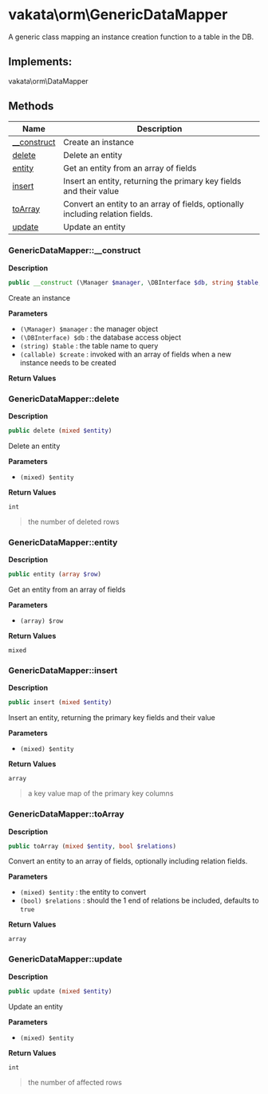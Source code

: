 # vakata\orm\GenericDataMapper  

A generic class mapping an instance creation function to a table in the DB.

## Implements:
vakata\orm\DataMapper



## Methods

| Name | Description |
|------|-------------|
|[__construct](#genericdatamapper__construct)|Create an instance|
|[delete](#genericdatamapperdelete)|Delete an entity|
|[entity](#genericdatamapperentity)|Get an entity from an array of fields|
|[insert](#genericdatamapperinsert)|Insert an entity, returning the primary key fields and their value|
|[toArray](#genericdatamappertoarray)|Convert an entity to an array of fields, optionally including relation fields.|
|[update](#genericdatamapperupdate)|Update an entity|




### GenericDataMapper::__construct  

**Description**

```php
public __construct (\Manager $manager, \DBInterface $db, string $table, callable $create)
```

Create an instance 

 

**Parameters**

* `(\Manager) $manager`
: the manager object  
* `(\DBInterface) $db`
: the database access object  
* `(string) $table`
: the table name to query  
* `(callable) $create`
: invoked with an array of fields when a new instance needs to be created  

**Return Values**




### GenericDataMapper::delete  

**Description**

```php
public delete (mixed $entity)
```

Delete an entity 

 

**Parameters**

* `(mixed) $entity`

**Return Values**

`int`

> the number of deleted rows  




### GenericDataMapper::entity  

**Description**

```php
public entity (array $row)
```

Get an entity from an array of fields 

 

**Parameters**

* `(array) $row`

**Return Values**

`mixed`





### GenericDataMapper::insert  

**Description**

```php
public insert (mixed $entity)
```

Insert an entity, returning the primary key fields and their value 

 

**Parameters**

* `(mixed) $entity`

**Return Values**

`array`

> a key value map of the primary key columns  




### GenericDataMapper::toArray  

**Description**

```php
public toArray (mixed $entity, bool $relations)
```

Convert an entity to an array of fields, optionally including relation fields. 

 

**Parameters**

* `(mixed) $entity`
: the entity to convert  
* `(bool) $relations`
: should the 1 end of relations be included, defaults to `true`  

**Return Values**

`array`





### GenericDataMapper::update  

**Description**

```php
public update (mixed $entity)
```

Update an entity 

 

**Parameters**

* `(mixed) $entity`

**Return Values**

`int`

> the number of affected rows  



